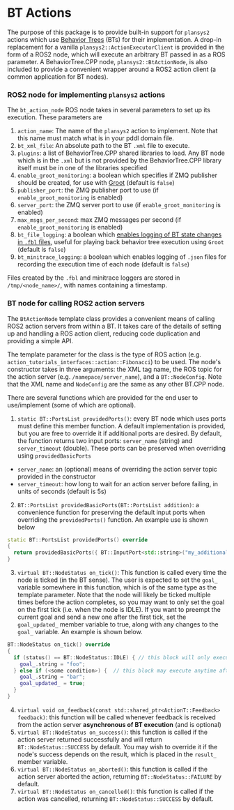 # BT Actions

The purpose of this package is to provide built-in support for `plansys2` actions which use [Behavior Trees](https://github.com/BehaviorTree/BehaviorTree.CPP) (BTs) for their implementation.  A drop-in replacement for a vanilla `plansys2::ActionExecutorClient` is provided in the form of a ROS2 node, which will execute an arbitrary BT passed in as a ROS parameter.  A BehaviorTree.CPP node, `plansys2::BtActionNode`, is also included to provide a convenient wrapper around a ROS2 action client (a common application for BT nodes).

### ROS2 node for implementing `plansys2` actions
The `bt_action_node` ROS node takes in several parameters to set up its execution.
These parameters are
1. `action_name`: The name of the `plansys2` action to implement. Note that this name must match what is in your pddl domain file.
2. `bt_xml_file`: An absolute path to the BT `.xml` file to execute.
3. `plugins`: a list of BehaviorTree.CPP shared libraries to load. Any BT node which is in the `.xml` but is not provided by the BehaviorTree.CPP library itself must be in one of the libraries specified
4. `enable_groot_monitoring`: a boolean which specifies if ZMQ publisher should be created, for use with [Groot](https://github.com/BehaviorTree/Groot) (default is `false`)
5. `publisher_port`: the ZMQ publisher port to use (if `enable_groot_monitoring` is enabled)
6. `server_port`: the ZMQ server port to use (if `enable_groot_monitoring` is enabled)
7. `max_msgs_per_second`: max ZMQ messages per second (if `enable_groot_monitoring` is enabled)
8. `bt_file_logging`: a boolean which [enables logging of BT state changes in `.fbl` files](https://www.behaviortree.dev/tutorial_05_subtrees/), useful for playing back behavior tree execution using `Groot` (default is `false`)
9. `bt_minitrace_logging`: a boolean which enables logging of `.json` files for recording the execution time of each node (default is `false`)

Files created by the `.fbl` and minitrace loggers are stored in `/tmp/<node_name>/`, with names containing a timestamp.

### BT node for calling ROS2 action servers
The `BtActionNode` template class provides a convenient means of calling ROS2 action servers from within a BT.  It takes care of the details of setting up and handling a ROS action client, reducing code duplication and providing a simple API.

The template parameter for the class is the type of ROS action (e.g. `action_tutorials_interfaces::action::Fibonacci`) to be used. The node's constructor takes in three arguments: the XML tag name, the ROS topic for the action server (e.g. `/namepace/server_name`), and a `BT::NodeConfig`.  Note that the XML name and `NodeConfig` are the same as any other BT.CPP node.

There are several functions which are provided for the end user to use/implement (some of which are optional).
1. `static BT::PortsList providedPorts()`: every BT node which uses ports must define this member function.  A default implementation is provided, but you are free to override it if additional ports are desired.  By default, the function returns two input ports: `server_name` (string) and `server_timeout` (double).  These ports can be preserved when overriding using `providedBasicPorts`
  * `server_name`: an (optional) means of overriding the action server topic provided in the constructor
  * `server_timeout`: how long to wait for an action server before failing, in units of seconds (default is 5s)
2. `BT::PortsList providedBasicPorts(BT::PortsList addition)`: a convenience function for preserving the default input ports when overriding the `providedPorts()` function.  An example use is shown below
  ```cpp
  static BT::PortsList providedPorts() override
  {
    return providedBasicPorts({ BT::InputPort<std::string>("my_additional_port") });
  }
  ```
3. `virtual BT::NodeStatus on_tick()`: This function is called every time the node is ticked (in the BT sense).  The user is expected to set the `goal_` variable somewhere in this function, which is of the same type as the template parameter.  Note that the node will likely be ticked multiple times before the action completes, so you may want to only set the goal on the first tick (i.e. when the node is IDLE).  If you want to preempt the current goal and send a new one after the first tick, set the `goal_updated_` member variable to true, along with any changes to the `goal_` variable.  An example is shown below.
  ```cpp
  BT::NodeStatus on_tick() override
  {
    if (status() == BT::NodeStatus::IDLE) { // this block will only execute on the first tick
      goal_.string = "foo";
    } else if (<some condition>) {  // this block may execute anytime afterward
      goal_.string = "bar";
      goal_updated_ = true;
    }
  }
  ```
4. `virtual void on_feedback(const std::shared_ptr<ActionT::Feedback> feedback)`: this function will be called whenever feedback is received from the action server **asynchronous of BT execution** (and is optional)
5. `virtual BT::NodeStatus on_success()`: this function is called if the action server returned successfully and will return `BT::NodeStatus::SUCCESS` by default.  You may wish to override it if the node's success depends on the result, which is placed in the `result_` member variable.
6. `virtual BT::NodeStatus on_aborted()`: this function is called if the action server aborted the action, returning `BT::NodeStatus::FAILURE` by default.
7. `virtual BT::NodeStatus on_cancelled()`: this function is called if the action was cancelled, returning `BT::NodeStatus::SUCCESS` by default.

